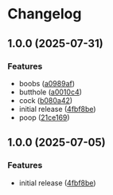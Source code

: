 # Changelog

## 1.0.0 (2025-07-31)


### Features

* boobs ([a0989af](https://github.com/secondrnovs/rntrc-js/commit/a0989afa20abd5158e89a4783632466148ca0109))
* butthole ([a0010c4](https://github.com/secondrnovs/rntrc-js/commit/a0010c4595dacda4722297e483bd1f0375a15345))
* cock ([b080a42](https://github.com/secondrnovs/rntrc-js/commit/b080a42f951889144aa04903086a8eb660ad28db))
* initial release ([4fbf8be](https://github.com/secondrnovs/rntrc-js/commit/4fbf8be700fdd880c8931cb5be3746467a0258fc))
* poop ([21ce169](https://github.com/secondrnovs/rntrc-js/commit/21ce16954176804b7081f60d0299c291df9c2b8e))

## 1.0.0 (2025-07-05)


### Features

* initial release ([4fbf8be](https://github.com/dnrovs/rntrc-js/commit/4fbf8be700fdd880c8931cb5be3746467a0258fc))

